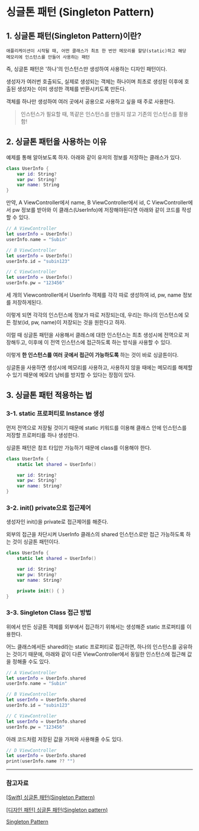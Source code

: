 # 싱글톤 패턴 (Singleton Pattern)

## 1. 싱글톤 패턴(Singleton Pattern)이란?

`애플리케이션이 시작될 때, 어떤 클래스가 최초 한 번만 메모리를 할당(static)하고 해당 메모리에 인스턴스를 만들어 사용하는 패턴`

즉, 싱글톤 패턴은 '하나'의 인스턴스만 생성하여 사용하는 디자인 패턴이다.

생성자가 여러번 호출되도, 실제로 생성되는 객체는 하나이며 최초로 생성된 이후에 호출된 생성자는 이미 생성한 객체를 반환시키도록 만든다.

객체를 하나만 생성하여 여러 곳에서 공용으로 사용하고 싶을 때 주로 사용한다.

> 인스턴스가 필요할 때, 똑같은 인스턴스를 만들지 않고 기존의 인스턴스를 활용함!

## 2. 싱글톤 패턴을 사용하는 이유

예제를 통해 알아보도록 하자. 아래와 같이 유저의 정보를 저장하는 클래스가 있다.

```swift
class UserInfo {
    var id: String?
    var pw: String?
    var name: String
}
```
만약, A ViewController에서 name, B ViewController에서 id, C ViewController에서 pw 정보를 받아와 이 클래스(UserInfo)에 저장해야된다면 아래와 같이 코드를 작성할 수 있다.

```swift
// A ViewController
let userInfo = UserInfo()
userInfo.name = "Subin"

// B ViewController
let userInfo = UserInfo()
userInfo.id = "subin123"

// C ViewController
let userInfo = UserInfo()
userInfo.pw = "123456"
```

세 개의 Viewcontroller에서 UserInfo 객체를 각각 따로 생성하여 id, pw, name 정보를 저장하게된다.

이렇게 되면 각각의 인스턴스에 정보가 따로 저장되는데, 우리는 하나의 인스턴스에 모든 정보(id, pw, name)이 저장되는 것을 원한다고 하자.

이럴 때 싱글톤 패턴을 사용해서 클래스에 대한 인스턴스는 최초 생성시에 전역으로 저장해두고, 이후에 이 전역 인스턴스에 접근하도록 하는 방식을 사용할 수 있다.

이렇게 **한 인스턴스를 여러 곳에서 접근이 가능하도록** 하는 것이 바로 싱글톤이다.

싱글톤을 사용하면 생성시에 메모리를 사용하고, 사용하지 않을 때에는 메모리를 해제할 수 있기 때문에 메모리 낭비를 방지할 수 있다는 장점이 있다.

## 3. 싱글톤 패턴 적용하는 법

### 3-1. static 프로퍼티로 Instance 생성

먼저 전역으로 저장될 것이기 때문에 static 키워드를 이용해 클래스 안에 인스턴스를 저장할 프로퍼티를 하나 생성한다.

싱글톤 패턴은 참조 타입만 가능하기 때문에 class를 이용해야 한다.

```swift
class UserInfo {
    static let shared = UserInfo()

    var id: String?
    var pw: String?
    var name: String?
}
```
### 3-2. init() private으로 접근제어

생성자인 init()을 private로 접근제어를 해준다.

외부의 접근을 차단시켜 UserInfo 클래스의 shared 인스턴스로만 접근 가능하도록 하는 것이 싱글톤 패턴이다.

```swift
class UserInfo {
    static let shared = UserInfo()

    var id: String?
    var pw: String?
    var name: String?

    private init() { }
}
```

### 3-3. Singleton Class 접근 방법

위에서 만든 싱글톤 객체를 외부에서 접근하기 위해서는 생성해준 static 프로퍼티를 이용한다. 

어느 클래스에서든 shared라는 static 프로퍼티로 접근하면, 하나의 인스턴스를 공유하는 것이기 때문에, 아래와 같이 다른 ViewController에서 동일한 인스턴스에 접근해 값을 정해줄 수도 있다.

```swift
// A ViewController
let userInfo = UserInfo.shared
userInfo.name = "Subin"

// B ViewController
let userInfo = UserInfo.shared
userInfo.id = "subin123"

// C ViewController
let userInfo = UserInfo.shared
userInfo.pw = "123456"
```

아래 코드처럼 저장된 값을 가져와 사용해줄 수도 있다.

```swift
// D ViewController
let userInfo = UserInfo.shared
print(userInfo.name ?? "")
```

---

### 참고자료

[[Swift] 싱글톤 패턴(Singleton Pattern)](https://janechoi.tistory.com/4)

[[디자인 패턴] 싱글톤 패턴(Singleton pattern)](https://github.com/gyoogle/tech-interview-for-developer/blob/master/Design%20Pattern/Singleton%20Pattern.md)

[Singleton Pattern](https://velog.io/@pcsoyeon/Singleton-Pattern)